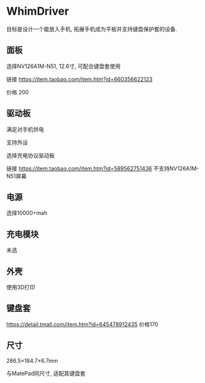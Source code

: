 # WhimDriver

目标是设计一个能放入手机, 拓展手机成为平板并支持键盘保护套的设备.

## 面板

选择NV126A1M-N51, 12.6寸, 可配合键盘套使用

链接 https://item.taobao.com/item.htm?id=660356622123

价格 200

## 驱动板

满足对手机供电

支持外设

选择充电协议驱动板

链接 https://item.taobao.com/item.htm?id=589562751436 不支持NV126A1M-N51屏幕

## 电源

选择10000+mah

## 充电模块

未选

## 外壳

使用3D打印

## 键盘套

https://detail.tmall.com/item.htm?id=645478912435 价格170

## 尺寸

286.5×184.7×6.7mm

与MatePad同尺寸, 适配其键盘套
